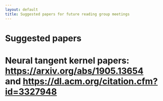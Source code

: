 ```yaml
---
layout: default
title: Suggested papers for future reading group meetings
---
```


# Suggested papers

# Neural tangent kernel papers: https://arxiv.org/abs/1905.13654 and https://dl.acm.org/citation.cfm?id=3327948
